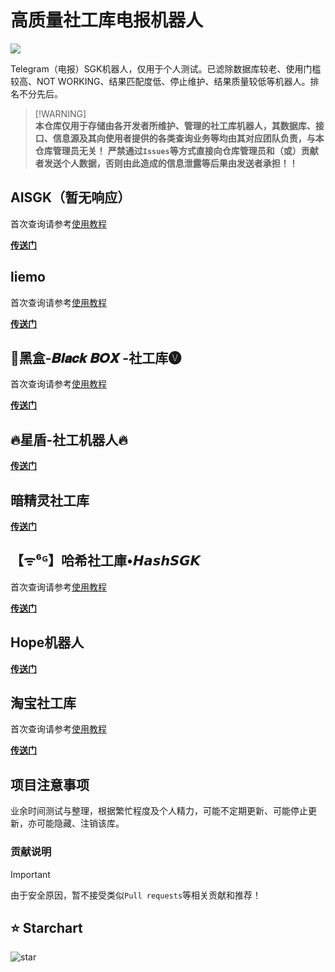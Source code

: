 # 高质量社工库电报机器人
![](https://img.shields.io/badge/Telegram-2CA5E0?style=&logo=telegram&logoColor=white)

Telegram（电报）SGK机器人，仅用于个人测试。已滤除数据库较老、使用门槛较高、NOT WORKING、结果匹配度低、停止维护、结果质量较低等机器人。排名不分先后。

> [!WARNING]\
> **本仓库仅用于存储由各开发者所维护、管理的社工库机器人，其数据库、接口、信息源及其向使用者提供的各类查询业务等均由其对应团队负责，与本仓库管理员无关！**
> **严禁通过`Issues`等方式直接向仓库管理员和（或）贡献者发送个人数据，否则由此造成的信息泄露等后果由发送者承担！！**

## AISGK（暂无响应）
首次查询请参考[使用教程](https://telegra.ph/AISGK-05-17)

[**传送门**](https://t.me/aishegongkubot?start=AISGK_TDW5DW2V)

## liemo
首次查询请参考[使用教程](https://speak-1.gitbook.io/hh_liemo_bot)

[**传送门**](https://t.me/hh_liemo_bot?start=6320564014)

## 🔰黑盒-𝑩𝒍𝒂𝒄𝒌 𝑩𝑶𝑿 -社工库🅥
首次查询请参考[使用教程](https://telegra.ph/%E9%BB%91%E7%9B%92-%F0%9D%91%A9%F0%9D%92%8D%F0%9D%92%82%F0%9D%92%84%F0%9D%92%8C-%F0%9D%91%A9%F0%9D%91%B6%F0%9D%91%BF---%E7%A4%BE%E5%B7%A5%E5%BA%93%E4%BD%BF%E7%94%A8%E6%95%99%E7%A8%8B-05-10)

[**传送门**](https://t.me/BOXsgkbot?start=PTGKWiY)

## 🔥星盾-社工机器人🔥
[**传送门**](https://t.me/XingDun6Bot?start=dGLpzSL)

## 暗精灵社工库
[**传送门**](https://t.me/AJL01_bot?start=xkOLiW4qY1)

## 【ᯤ⁶ᴳ】哈希社工庫•𝙃𝙖𝙨𝙝𝙎𝙂𝙆
首次查询请参考[使用教程](https://telegra.ph/AnonymousSGK-05-08)

[**传送门**](https://t.me/AnonymousSGKbot?start=6320564014)

## Hope机器人
[**传送门**](https://t.me/HereisHopeBot?start=Xe32fc75400a2c24a6ab2a8d388c57902)

## 淘宝社工库
首次查询请参考[使用教程](https://telegra.ph/%E4%B8%80%E5%88%86%E9%92%9F%E5%AD%A6%E4%BC%9A%E9%9B%B6%E5%BA%A6Master%E7%A4%BE%E5%B7%A5%E5%BA%93-06-08)

[**传送门**](https://t.me/TaoBaoSGKBot?start=4ysLZzJqmw)

## 项目注意事项
业余时间测试与整理，根据繁忙程度及个人精力，可能不定期更新、可能停止更新，亦可能隐藏、注销该库。

### 贡献说明
> [!IMPORTANT]
> 由于安全原因，暂不接受类似`Pull requests`等相关贡献和推荐！

## ⭐ Starchart
![star](https://starchart.cc/Rc-W024/SGK-bot.svg)
